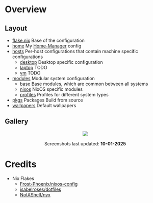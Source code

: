 # Overview

## Layout

- [flake.nix](flake.nix) Base of the configuration
- [home](home) My [Home-Manager](https://github.com/nix-community/home-manager)
  config
- [hosts](hosts) Per-host configurations that contain machine specific
  configurations
  - [desktop](hosts/desktop/) Desktop specific configuration
  - [laptop](hosts/laptop/) TODO
  - [vm](hosts/vm/) TODO
- [modules](modules) Modular system configuration
  - [base](modules/profiles/) Base modules, which are common between all systems
  - [nixos](modules/profiles/) NixOS specific modules
  - [profiles](modules/profiles/) Profiles for different system types
- [pkgs](flake/pkgs) Packages Build from source
- [wallpapers](wallpapers/) Default wallpapers

## Gallery

<p align="center">
   <img src="./.github/assets/screenshots/desktop1.png" style="margin-bottom: 15px;"/> <br>
   Screenshots last updated: <b>10-01-2025</b>
</p>

# Credits

- Nix Flakes
  - [Frost-Phoenix/nixos-config](https://github.com/Frost-Phoenix/nixos-config)
  - [isabelroses/dotfiles](https://github.com/isabelroses/dotfiles)
  - [NotAShelf/nyx](https://github.com/NotAShelf/nyx)
